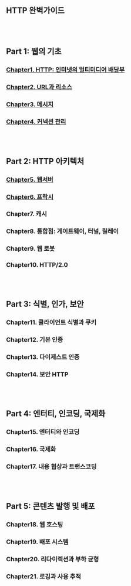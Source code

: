 ## HTTP 완벽가이드

<br></br>

## **Part 1: 웹의 기초**

### [Chapter1. HTTP: 인터넷의 멀티미디어 배달부](./Part1/Chapter1/chapter1.md)

### [Chapter2. URL과 리소스](./Part1/Chapter2/chapter2.md)

### [Chapter3. 메시지](./Part1/Chapter3/Chapter3.md)

### [Chapter4. 커넥션 관리](./Part1/Chapter4/Chapter4.md)

<br></br>

## **Part 2: HTTP 아키텍처**

### [Chapter5. 웹서버](./Part2/Chapter5/Chapter5.md)

### [Chapter6. 프락시](./Part2/Chapter6/Chapter6.md)

### Chapter7. 캐시

### Chapter8. 통합점: 게이트웨이, 터널, 릴레이

### Chapter9. 웹 로봇

### Chapter10. HTTP/2.0

<br></br>

## **Part 3: 식별, 인가, 보안**

### Chapter11. 클라이언트 식별과 쿠키

### Chapter12. 기본 인증

### Chapter13. 다이제스트 인증

### Chapter14. 보안 HTTP

<br></br>

## **Part 4: 엔터티, 인코딩, 국제화**

### Chapter15. 엔터티와 인코딩

### Chapter16. 국제화

### Chapter17. 내용 협상과 트랜스코딩

<br></br>

## **Part 5: 콘텐츠 발행 및 배포**

### Chapter18. 웹 호스팅

### Chapter19. 배포 시스템

### Chapter20. 리다이렉션과 부하 균형

### Chapter21. 로깅과 사용 추적
